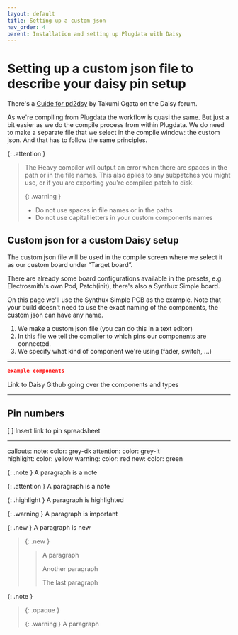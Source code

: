 ```yaml
---
layout: default
title: Setting up a custom json
nav_order: 4
parent: Installation and setting up Plugdata with Daisy
---
```

# Setting up a custom json file to describe your daisy pin setup

There's a [Guide for pd2dsy](https://forum.electro-smith.com/t/quick-guide-on-setting-up-a-custom-json-file-for-pd2dsy-oopsy/4021) by Takumi Ogata on the Daisy forum.

As we're compiling from Plugdata the workflow is quasi the same. But just a bit easier as we do the compile process from within Plugdata. We do need to make a separate file that we select in the compile window: the custom json. And that has to follow the same principles.

{: .attention }
> The Heavy compiler will output an error when there are spaces in the path or in the file names. This also aplies to any subpatches you might use, or if you are exporting you're compiled patch to disk. 
>
> {: .warning }
> - Do not use spaces in file names or in the paths
> - Do not use capital letters in your custom components names

## Custom json for a custom Daisy setup
The custom json file will be used in the compile screen where we select it as our custom board under “Target board”.

There are already some board configurations available in the presets, e.g. Electrosmith's own Pod, Patch(init), there's also a Synthux Simple board.

On this page we'll use the Synthux Simple PCB as the example. Note that your build doesn't need to use the exact naming of the components, the custom json can have any name.

1. We make a custom json file (you can do this in a text editor)
2. In this file we tell the compiler to which pins our components are connected.
3. We specify what kind of component we're using (fader, switch, ...)

***

```json
example components
```
Link to Daisy Github going over the components and types
***

## Pin numbers
[ ] Insert link to pin spreadsheet

***

callouts:
  note:
    color: grey-dk
  attention:
    color: grey-lt    
  highlight:
    color: yellow
  warning:
    color: red
  new:
    color: green

{: .note }
A paragraph is a note

{: .attention }
A paragraph is a note

{: .highlight }
A paragraph is highlighted

{: .warning }
A paragraph is important

{: .new }
A paragraph is new

> {: .new }
> > A paragraph
> >
> > Another paragraph
> >
> > The last paragraph

{: .note }
> {: .opaque }
> <div markdown="block">
> {: .warning }
> A paragraph
> </div>
